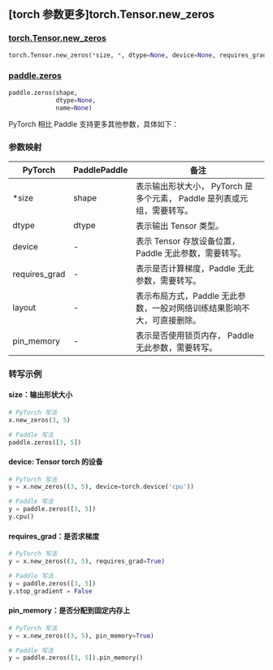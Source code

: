 ## [torch 参数更多]torch.Tensor.new_zeros

### [torch.Tensor.new_zeros](https://pytorch.org/docs/stable/generated/torch.Tensor.new_zeros.html#torch-tensor-new-zeros)

```python
torch.Tensor.new_zeros(*size, *, dtype=None, device=None, requires_grad=False, layout=torch.strided, pin_memory=False)
```

### [paddle.zeros](https://www.paddlepaddle.org.cn/documentation/docs/zh/develop/api/paddle/zeros_cn.html)

```python
paddle.zeros(shape,
             dtype=None,
             name=None)
```

PyTorch 相比 Paddle 支持更多其他参数，具体如下：

### 参数映射

| PyTorch       | PaddlePaddle | 备注                                                         |
| ------------- | ------------ | ------------------------------------------------------------ |
| *size         | shape        | 表示输出形状大小， PyTorch 是多个元素， Paddle 是列表或元组，需要转写。 |
| dtype         | dtype        | 表示输出 Tensor 类型。                                       |
| device        | -            | 表示 Tensor 存放设备位置，Paddle 无此参数，需要转写。    |
| requires_grad | -            | 表示是否计算梯度，Paddle 无此参数，需要转写。            |
| layout        | -            | 表示布局方式，Paddle 无此参数，一般对网络训练结果影响不大，可直接删除。 |
| pin_memory    | -            | 表示是否使用锁页内存， Paddle 无此参数，需要转写。       |

### 转写示例

#### size：输出形状大小

```python
# PyTorch 写法
x.new_zeros(3, 5)

# Paddle 写法
paddle.zeros([3, 5])
```


#### device: Tensor torch 的设备

```python
# PyTorch 写法
y = x.new_zeros((3, 5), device=torch.device('cpu'))

# Paddle 写法
y = paddle.zeros([3, 5])
y.cpu()
```

#### requires_grad：是否求梯度

```python
# PyTorch 写法
y = x.new_zeros((3, 5), requires_grad=True)

# Paddle 写法
y = paddle.zeros([3, 5])
y.stop_gradient = False
```

#### pin_memory：是否分配到固定内存上

```python
# PyTorch 写法
y = x.new_zeros((3, 5), pin_memory=True)

# Paddle 写法
y = paddle.zeros([3, 5]).pin_memory()
```
